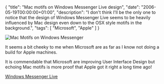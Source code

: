 {
  "title": "Mac motifs on Windows Messenger Live design",
  "date": "2006-05-19T00:00:00+01:00",
  "description": "I don't think I'll be the only one to notice that the design of Windows Messenger Live seems to be heavily influenced by Mac design even down to the OSX style motifs in the background.",
  "tags": [
    "Microsoft",
    "Apple"
  ]
}

![Mac Motifs on Windows Messenger][1]

It seems a bit cheeky to me when Microsoft are as far as I know not doing a build for Apple machines. 

It is commendable that Microsoft are improving User Interface Design but echoing Mac motifs is more proof that Apple got it right a long time ago!

[Windows Messenger Live][2]

[1]: /images/articles/mac.png
[2]: http://windows.microsoft.com/en-us/messenger/home
